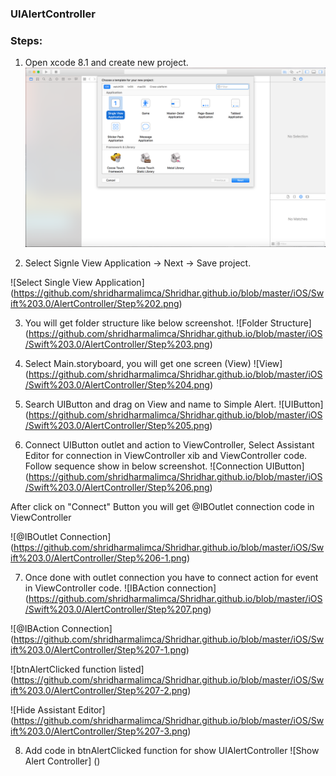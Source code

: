### UIAlertController

### Steps:

1) Open xcode 8.1 and create new project.
![Create New Project](https://github.com/shridharmalimca/Shridhar.github.io/blob/master/iOS/Swift%203.0/AlertController/Step%201.png)

2) Select Signle View Application -> Next -> Save project.

![Select Single View Application] (https://github.com/shridharmalimca/Shridhar.github.io/blob/master/iOS/Swift%203.0/AlertController/Step%202.png)

3) You will get folder structure like below screenshot.
![Folder Structure] (https://github.com/shridharmalimca/Shridhar.github.io/blob/master/iOS/Swift%203.0/AlertController/Step%203.png) 

4) Select Main.storyboard, you will get one screen (View)
![View] (https://github.com/shridharmalimca/Shridhar.github.io/blob/master/iOS/Swift%203.0/AlertController/Step%204.png)

5) Search UIButton and drag on View and name to Simple Alert.
![UIButton] (https://github.com/shridharmalimca/Shridhar.github.io/blob/master/iOS/Swift%203.0/AlertController/Step%205.png) 

6) Connect UIButton outlet and action to ViewController, Select Assistant Editor for connection in ViewController xib and ViewController code. Follow sequence show in below screenshot.
![Connection UIButton] (https://github.com/shridharmalimca/Shridhar.github.io/blob/master/iOS/Swift%203.0/AlertController/Step%206.png)

After click on "Connect"  Button you will get @IBOutlet connection code in ViewController 

![@IBOutlet Connection] (https://github.com/shridharmalimca/Shridhar.github.io/blob/master/iOS/Swift%203.0/AlertController/Step%206-1.png)

7) Once done with outlet connection you have to connect action for event in ViewController code.
![IBAction connection] (https://github.com/shridharmalimca/Shridhar.github.io/blob/master/iOS/Swift%203.0/AlertController/Step%207.png)

![@IBAction Connection] (https://github.com/shridharmalimca/Shridhar.github.io/blob/master/iOS/Swift%203.0/AlertController/Step%207-1.png)

![btnAlertClicked function listed] (https://github.com/shridharmalimca/Shridhar.github.io/blob/master/iOS/Swift%203.0/AlertController/Step%207-2.png)

![Hide Assistant Editor] (https://github.com/shridharmalimca/Shridhar.github.io/blob/master/iOS/Swift%203.0/AlertController/Step%207-3.png)

8) Add code in btnAlertClicked function for show UIAlertController 
![Show Alert Controller] ()